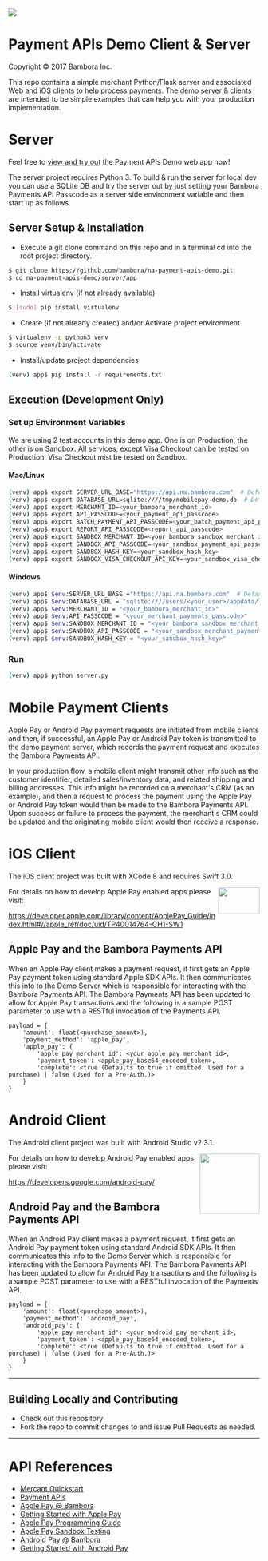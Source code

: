 <img src="https://cdn.na.bambora.com/resources/logos/bambora-logo180x92.png" />

# Payment APIs Demo Client & Server

Copyright © 2017 Bambora Inc.

This repo contains a simple merchant Python/Flask server and associated Web and iOS clients to help process payments.
The demo server & clients are intended to be simple examples that can help you with your production implementation.

# Server

Feel free to [view and try out](https://demo.na.bambora.com) the Payment APIs Demo web app now!

The server project requires Python 3. To build & run the server for local dev you can use a SQLite DB and
try the server out by just setting your Bambora Payments API Passcode as a server side environment variable
and then start up as follows.

## Server Setup & Installation

* Execute a git clone command on this repo and in a terminal cd into the root project directory.
```bash
$ git clone https://github.com/bambora/na-payment-apis-demo.git
$ cd na-payment-apis-demo/server/app
```

* Install virtualenv (if not already available)
```bash
$ [sudo] pip install virtualenv
```

* Create (if not already created) and/or Activate project environment
```bash
$ virtualenv -p python3 venv
$ source venv/bin/activate
```

* Install/update project dependencies
```bash
(venv) app$ pip install -r requirements.txt
```

## Execution (Development Only)

### Set up Environment Variables
We are using 2 test accounts in this demo app. One is on Production, the other is on Sandbox. All services, except Visa Checkout can be tested on Production. Visa Checkout mist be tested on Sandbox.

#### Mac/Linux
```bash
(venv) app$ export SERVER_URL_BASE="https://api.na.bambora.com"  # Defaults to this and can be omitted
(venv) app$ export DATABASE_URL=sqlite:////tmp/mobilepay-demo.db  # Defaults to this and can be omitted
(venv) app$ export MERCHANT_ID=<your_bambora_merchant_id>
(venv) app$ export API_PASSCODE=<your_payment_api_passcode>
(venv) app$ export BATCH_PAYMENT_API_PASSCODE=<your_batch_payment_api_passcode>
(venv) app$ export REPORT_API_PASSCODE=<report_api_passcode>
(venv) app$ export SANDBOX_MERCHANT_ID=<your_bambora_sandbox_merchant_id>
(venv) app$ export SANDBOX_API_PASSCODE=<your_sandbox_payment_api_passcode>
(venv) app$ export SANDBOX_HASH_KEY=<your_sandbox_hash_key>
(venv) app$ export SANDBOX_VISA_CHECKOUT_API_KEY=<your_sandbox_visa_checkout_api_key>
```


#### Windows
```bash
(venv) app$ $env:SERVER_URL_BASE ="https://api.na.bambora.com"  # Defaults to this and can be omitted
(venv) app$ $env:DATABASE_URL = "sqlite:////users/<your_user>/appdata/local/temp/mobilepay-demo.db"
(venv) app$ $env:MERCHANT_ID = "<your_bambora_merchant_id>"
(venv) app$ $env:API_PASSCODE = "<your_merchant_payments_passcode>"
(venv) app$ $env:SANDBOX_MERCHANT_ID = "<your_bambora_sandbox_merchant_id>"
(venv) app$ $env:SANDBOX_API_PASSCODE = "<your_sandbox_merchant_payments_passcode>"
(venv) app$ $env:SANDBOX_HASH_KEY = "<your_sandbox_hash_key>"
```

### Run
```bash
(venv) app$ python server.py
```

# Mobile Payment Clients

Apple Pay or Android Pay payment requests are initiated from mobile clients and then, if successful, an Apple Pay or
Android Pay token is transmitted to the demo payment server, which records the payment request and executes the Bambora
Payments API.

In your production flow, a mobile client might transmit other info such as the customer identifier,
detailed sales/inventory data, and related shipping and billing addresses. This info might be recorded
on a merchant's CRM (as an example), and then a request to process the payment using the Apple Pay or
Android Pay token would then be made to the Bambora Payments API. Upon success or failure to process
the payment, the merchant's CRM could be updated and the originating mobile client would then receive a response.

# iOS Client

The iOS client project was built with XCode 8 and requires Swift 3.0.

<img width="83" height="53" align="right" src="http://images.apple.com/v/apple-pay/f/images/overview/apple_pay_logo_large_2x.png">

For details on how to develop Apple Pay enabled apps please visit:

https://developer.apple.com/library/content/ApplePay_Guide/index.html#//apple_ref/doc/uid/TP40014764-CH1-SW1

## Apple Pay and the Bambora Payments API

When an Apple Pay client makes a payment request, it first gets an Apple Pay payment token using standard Apple SDK
APIs. It then communicates this info to the Demo Server which is responsible for interacting with the
Bambora Payments API. The Bambora Payments API has been updated to allow for Apple Pay transactions
and the following is a sample POST parameter to use with a RESTful invocation of the Payments API.

```
payload = {
    'amount': float(<purchase_amount>),
    'payment_method': 'apple_pay',
    'apple_pay': {
        'apple_pay_merchant_id': <your_apple_pay_merchant_id>,
        'payment_token': <apple_pay_base64_encoded_token>,
        'complete': <true (Defaults to true if omitted. Used for a purchase) | false (Used for a Pre-Auth.)>
    }
}
```

# Android Client

The Android client project was built with Android Studio v2.3.1.

<img width="120" align="right" src="https://www.android.com/static/2016/img/pay/androidpaylogo-outlined.png">

For details on how to develop Android Pay enabled apps please visit:

https://developers.google.com/android-pay/

## Android Pay and the Bambora Payments API

When an Android Pay client makes a payment request, it first gets an Android Pay payment token using standard Android
SDK APIs. It then communicates this info to the Demo Server which is responsible for interacting with the
Bambora Payments API. The Bambora Payments API has been updated to allow for Android Pay transactions
and the following is a sample POST parameter to use with a RESTful invocation of the Payments API.

```
payload = {
    'amount': float(<purchase_amount>),
    'payment_method': 'android_pay',
    'android_pay': {
        'apple_pay_merchant_id': <your_android_pay_merchant_id>,
        'payment_token': <apple_pay_base64_encoded_token>,
        'complete': <true (Defaults to true if omitted. Used for a purchase) | false (Used for a Pre-Auth.)>
    }
}
```

---

<a name="contributing"/>

## Building Locally and Contributing

 * Check out this repository
 * Fork the repo to commit changes to and issue Pull Requests as needed.

---

# API References
* [Mercant Quickstart](https://dev.na.bambora.com/docs/guides/merchant_quickstart/)
* [Payment APIs](https://dev.na.bambora.com/docs/references/payment_APIs)
* [Apple Pay @ Bambora](https://dev.na.bambora.com/docs/guides/apple_pay/)
* [Getting Started with Apple Pay](https://developer.apple.com/apple-pay/get-started/)
* [Apple Pay Programming Guide](https://developer.apple.com/library/content/ApplePay_Guide/)
* [Apple Pay Sandbox Testing](https://developer.apple.com/support/apple-pay-sandbox/)
* [Android Pay @ Bambora](https://dev.na.bambora.com/docs/guides/android_pay/)
* [Getting Started with Android Pay](https://www.android.com/pay/)
